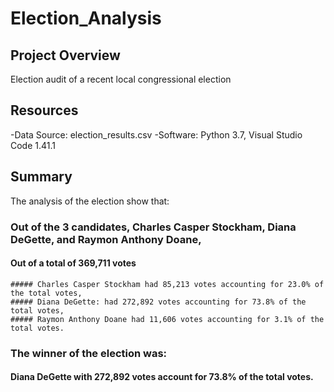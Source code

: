 # Election_Analysis
## Project Overview
Election audit of a recent local congressional election

## Resources
-Data Source: election_results.csv
-Software: Python 3.7, Visual Studio Code 1.41.1

## Summary
The analysis of the election show that:
### Out of the 3 candidates, Charles Casper Stockham, Diana DeGette, and Raymon Anthony Doane,
  #### Out of a total of 369,711 votes
    ##### Charles Casper Stockham had 85,213 votes accounting for 23.0% of the total votes,
    ##### Diana DeGette: had 272,892 votes accounting for 73.8% of the total votes,
    ##### Raymon Anthony Doane had 11,606 votes accounting for 3.1% of the total votes.
### The winner of the election was:
  #### Diana DeGette with 272,892 votes account for 73.8% of the total votes.
